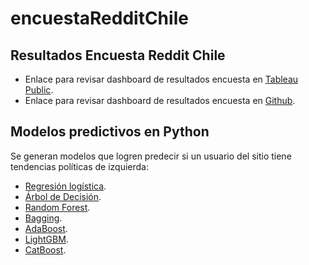 # encuestaRedditChile
## Resultados Encuesta Reddit Chile

- Enlace para revisar dashboard de resultados encuesta en [Tableau Public](https://public.tableau.com/views/EncuestarChile2021/Demografa?:language=en-US&publish=yes&:display_count=n&:origin=viz_share_link).
- Enlace para revisar dashboard de resultados encuesta en [Github](https://rawcdn.githack.com/MauroDelNook/encuestaRedditChile/main/encuesta.html).

## Modelos predictivos en Python

Se generan modelos que logren predecir si un usuario del sitio tiene tendencias políticas de izquierda:

- [Regresión logística](https://github.com/MauroDelNook/encuestaRedditChile/blob/main/encuesta_logistic.ipynb).
- [Árbol de Decisión](https://github.com/MauroDelNook/encuestaRedditChile/blob/main/encuesta_decision_tree.ipynb).
- [Random Forest](https://github.com/MauroDelNook/encuestaRedditChile/blob/main/encuesta_rf.ipynb).
- [Bagging](https://github.com/MauroDelNook/encuestaRedditChile/blob/main/encuesta_bagging_tree.ipynb).
- [AdaBoost](https://github.com/MauroDelNook/encuestaRedditChile/blob/main/encuesta_adaBoost.ipynb).
- [LightGBM](https://github.com/MauroDelNook/encuestaRedditChile/blob/main/encuesta_LGBM.ipynb).
- [CatBoost](https://github.com/MauroDelNook/encuestaRedditChile/blob/main/encuesta_catBoost.ipynb).




